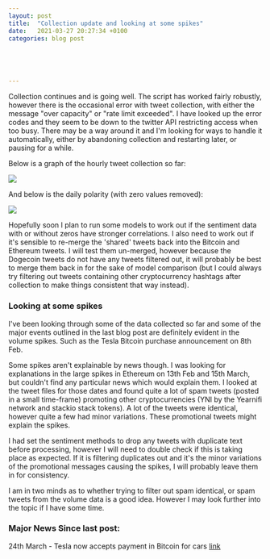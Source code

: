 ```yaml
---
layout: post
title:  "Collection update and looking at some spikes"
date:   2021-03-27 20:27:34 +0100
categories: blog post





---
```


Collection continues and is going well. The script has worked fairly robustly, however there is the occasional error with tweet collection, with either the message "over capacity" or "rate limit exceeded". I have looked up the error codes and they seem to be down to the twitter API restricting access when too busy. There may be a way around it and I'm looking for ways to handle it automatically, either by abandoning collection and restarting later, or pausing for a while.

Below is a graph of the hourly tweet collection so far:

![]({{site.baseurl}}/img/hourly-tweets-to-27-3.png)

And below is the daily polarity (with zero values removed):

![]({{site.baseurl}}/img/daily-polarity-to-27-3.png)

Hopefully soon I plan to run some models to work out if the sentiment data with or without zeros have stronger correlations. I also need to work out if it's sensible to re-merge the 'shared' tweets back into the Bitcoin and Ethereum tweets. I will test them un-merged, however because the Dogecoin tweets do not have any tweets filtered out, it will probably be best to merge them back in for the sake of model comparison (but I could always try filtering out tweets containing other cryptocurrency hashtags after collection to make things consistent that way instead).

### Looking at some spikes

I've been looking through some of the data collected so far and some of the major events outlined in the last blog post are definitely evident in the volume spikes. Such as the Tesla Bitcoin purchase announcement on  8th Feb.

Some spikes aren't explainable by news though. I was looking for explanations in the large spikes in Ethereum on 13th Feb and 15th March, but couldn't find any particular news which would explain them. I looked at the tweet files for those dates and found quite a lot of spam tweets (posted in a small time-frame) promoting other cryptocurrencies (YNI by the Yearnifi network and stackio stack tokens). A lot of the tweets were identical, however quite a few had minor variations. These promotional tweets might explain the spikes.

I had set the sentiment methods to drop any tweets with duplicate text before processing, however I will need to double check if this is taking place as expected. If it is filtering duplicates out and it's the minor variations of the promotional messages causing the spikes, I will probably leave them in for consistency.

I am in two minds as to whether trying to filter out spam identical, or spam tweets from the volume data is a good idea. However I may look further into the topic if I have some time.

### Major News Since last post:

24th March - Tesla now accepts payment in Bitcoin for cars [link](https://www.bbc.co.uk/news/technology-56508568)

